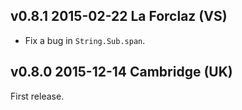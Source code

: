 v0.8.1 2015-02-22 La Forclaz (VS)
---------------------------------

- Fix a bug in `String.Sub.span`.

v0.8.0 2015-12-14 Cambridge (UK)
--------------------------------

First release.
